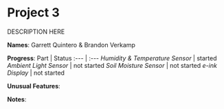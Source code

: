 # Project 3
DESCRIPTION HERE

**Names**:
Garrett Quintero & Brandon Verkamp

__**Progress**__:
Part | Status
:--- | :---
*Humidity & Temperature Sensor* | started
*Ambient Light Sensor*			| not started
*Soil Moisture Sensor*			| not started
*e-ink Display*					| not started


**Unusual Features**:

**Notes**: